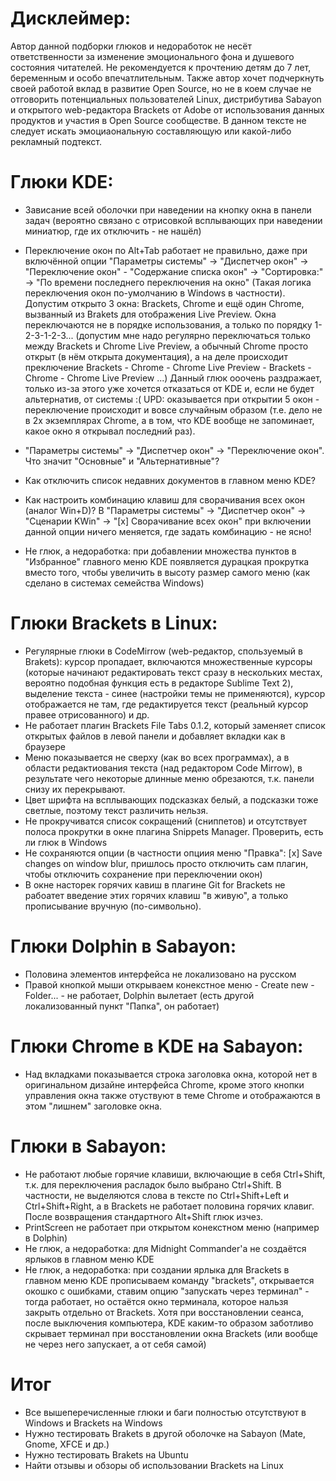 # Дисклеймер:
Автор данной подборки глюков и недоработок не несёт ответственности за изменение эмоционального фона и душевого состояния читателей. Не рекомендуется к прочтению детям до 7 лет, беременным и особо впечатлительным. Также автор хочет подчеркнуть своей работой вклад в развитие Open Source, но не в коем случае не отговорить потенциальных пользователей Linux, дистрибутива Sabayon и открытого web-редактора Brackets от Adobe от использования данных продуктов и участия в Open Source сообществе. В данном тексте не следует искать эмоциаональную составляющую или какой-либо рекламный подтекст.

# Глюки KDE:
- Зависание всей оболочки при наведении на кнопку окна в панели задач (вероятно связано с отрисовкой всплывающих при наведении миниатюр, где их отключить - не нашёл)

- Переключение окон по Alt+Tab работает не правильно, даже при включённой опции "Параметры системы" -> "Диспетчер окон" -> "Переключение окон" - "Содержание списка окон" -> "Сортировка:" -> "По времени последнего переключения на окно" (Такая логика переключения окон по-умолчанию в Windows в частности). Допустим открыто 3 окна: Brackets, Chrome и ещё один Chrome, вызванный из Brakets для отображения Live Preview. Окна переключаются не в порядке использования, а только по порядку 1-2-3-1-2-3... (допустим мне надо регулярно переключаться только между Brackets и Chrome Live Preview, а обычный Chrome просто открыт (в нём открыта документация), а на деле происходит преключение Brackets - Chrome - Chrome Live Preview - Brackets - Chrome - Chrome Live Preview ...) Данный глюк ооочень раздражает, только из-за этого уже хочется отказаться от KDE и, если не будет альтернатив, от системы :( UPD: оказывается при открытии 5 окон - переключение происходит и вовсе случайным образом (т.е. дело не в 2х экземплярах Chrome, а в том, что KDE вообще не запоминает, какое окно я открывал последний раз).

- "Параметры системы" -> "Диспетчер окон" -> "Переключение окон". Что значит "Основные" и "Альтернативные"?

- Как отключить список недавних документов в главном меню KDE?

- Как настроить комбинацию клавиш для сворачивания всех окон (аналог Win+D)? В "Параметры системы" -> "Диспетчер окон" -> "Сценарии KWin" -> "[x] Сворачивание всех окон" при включении данной опции ничего меняется, где задать комбинацию - не ясно!

- Не глюк, а недоработка: при добавлении множества пунктов в "Избранное" главного меню KDE появляется дурацкая прокрутка вместо того, чтобы увеличить в высоту размер самого меню (как сделано в системах семейства Windows)

# Глюки Brackets в Linux:
- Регулярные глюки в CodeMirrow (web-редактор, спользуемый в Brakets): курсор пропадает, включаются множественные курсоры (которые начинают редактировать текст сразу в нескольких местах, вероятно подобная функция есть в редакторе Sublime Text 2), выделение текста - синее (настройки темы не применяются), курсор отображается не там, где редактируется текст (реальный курсор правее отрисованного) и др.
- Не работает плагин Brackets File Tabs 0.1.2, который заменяет список открытых файлов в левой панели и добавляет вкладки как в браузере
- Меню показывается не сверху (как во всех программах), а в области редактиования текста (над редактором Code Mirrow), в результате чего некоторые длинные меню обрезаются, т.к. панели снизу их перекрывают.
- Цвет шрифта на всплывающих подсказках белый, а подсказки тоже светлые, поэтому текст различить нельзя.
- Не прокручиватся список сокращений (сниппетов) и отсутствует полоса прокрутки в окне плагина Snippets Manager. Проверить, есть ли глюк в Windows
- Не сохраняются опции (в частности опциия меню "Правка": [x] Save changes on window blur, пришлось просто отключить сам плагин, чтобы отключить сохранение при переключении окон)
- В окне насторек горячих кавиш в плагине Git for Brackets не рабоатет введение этих горячих клавиш "в живую", а только прописывание вручную (по-символьно).


# Глюки Dolphin в Sabayon:
- Половина элементов интерфейса не локализовано на русском
- Правой кнопкой мыши открываем конекстное меню - Create new - Folder... - не работает, Dolphin вылетает (есть другой локализованный пункт "Папка", он работает)

# Глюки Chrome в KDE на Sabayon:
- Над вкладками показывается строка заголовка окна, которой нет в оригинальном дизайне интерфейса Chrome, кроме этого кнопки управления окна также отуствуют в теме Chrome и отображаются в этом "лишнем" заголовке окна.

# Глюки в Sabayon:
- Не работают любые горячие клавиши, включающие в себя Ctrl+Shift, т.к. для переключения расладок было выбрано Ctrl+Shift. В частности, не выделяются слова в тексте по Ctrl+Shift+Left и Ctrl+Shift+Right, а в Brackets не работает половина горячих клавиг. После возвращения стандартного Alt+Shift глюк изчез.
- PrintScreen не работает при открытом конекстном меню (например в Dolphin)
- Не глюк, а недоработка: для Midnight Commander'а не создаётся ярлыков в главном меню KDE
- Не глюк, а недоработка: при создании ярлыка для Brackets в главном меню KDE прописываем команду "brackets", открывается окошко с ошибками, ставим опцию "запускать через терминал" - тогда работает, но остаётся окно терминала, которое нальзя закрыть отдельно от Brackets. Хотя при восстановлении сеанса, после выключения компьютера, KDE каким-то образом заботливо скрывает терминал при восстановлении окна Brackets (или вообще не через него запускает, а от себя самой)

# Итог
- Все вышеперечисленные глюки и баги полностью отсутствуют в Windows и Brackets на Windows
- Нужно тестировать Brakets в другой оболочке на Sabayon (Mate, Gnome, XFCE и др.)
- Нужно тестировать Brakets на Ubuntu
- Найти отзывы и обзоры об использовании Brackets на Linux
